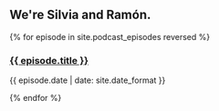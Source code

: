 ## We're Silvia and Ramón.

{% for episode in site.podcast_episodes reversed %}
  <h3 class="h2">
    <a href="{{ episode.url | prepend: site.baseurl }}" class="title">
      {{ episode.title }}
    </a>
  </h3>
  <p>{{ episode.date | date: site.date_format }}</p>
{% endfor %}

